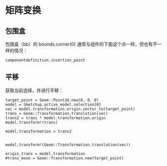 # 矩阵变换

## 包围盒

包围盒（bb）的 bounds.corner(0) 通常与组件的下面这个点一样，但也有不一样的情况：

    componentdefinition.insertion_point


## 平移

获取当前选择，并进行平移：

    target_point = Geom::Point3d.new(0, 0, 0)
    model = Sketchup.active_model.selection[0]
    vec = model.transformation.origin.vector_to(target_point)
    trans = Geom::Transformation.translation(vec)
    trans2 = trans * model.transformation.origin
    model.transform!(trans)

    model.transformation = trans2


    model.transform!(Geom::Transformation.translation(vec))

    origin_trans = model.transformation
    #trans_move = Geom::Transformation.new(target_point)

